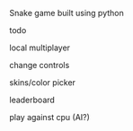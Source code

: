 Snake game built using python

todo

local multiplayer

change controls

skins/color picker

leaderboard

play against cpu (AI?)
